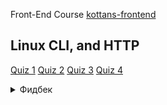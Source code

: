 Front-End Course [kottans-frontend](https://github.com/kottans/frontend/blob/2022_UA/contents.md)
## Linux CLI, and HTTP
[Quiz 1](https://github.com/prev1ew/kottans-frontend/blob/main/task_linux_cli/q1.png)
[Quiz 2](https://github.com/prev1ew/kottans-frontend/blob/main/task_linux_cli/q2.png)
[Quiz 3](https://github.com/prev1ew/kottans-frontend/blob/main/task_linux_cli/q3.png)
[Quiz 4](https://github.com/prev1ew/kottans-frontend/blob/main/task_linux_cli/q4.png)
<details>
<summary>Фидбек</summary>
  <details>
    <summary>Что узнал нового</summary>
    Узнал про некие команды линукса, которые мне никогда не нужны были
    Ознакомился как в различных библиотеках юзать HTTP
  </details>

  <details>
    <summary>Что удивило</summary>
    Если мы проходим эти команды линукса то вероятнее всего они каким-то образом мне понадобятся в прохождении курса целиком
  </details>

  <details>
    <summary>Что планирую использовать</summary>
    Http requests with React, по линухе врядли чтото с нового материала нужно будет при повседневном использовании линукса (там все-таки DE обычно ставят что бы не юзать эти команды)
  </details>
</details>

